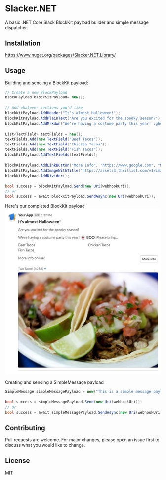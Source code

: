 # Slacker.NET

A basic .NET Core Slack BlockKit payload builder and simple message dispatcher.

## Installation

https://www.nuget.org/packages/Slacker.NET.Library/

## Usage

Building and sending a BlockKit payload:
```csharp
// Create a new BlockPayload
BlockPayload blockKitPayload= new();

// Add whatever sections you'd like
blockKitPayload.AddHeader("It's almost Halloween!");
blockKitPayload.AddPlainText("Are you excited for the spooky season?");
blockKitPayload.AddMrkdwn("We're having a costume party this year! :ghost: *BOO!* Please bring...");

List<TextField> textFields = new();
textFields.Add(new TextField("Beef Tacos"));
textFields.Add(new TextField("Chicken Tacos"));
textFields.Add(new TextField("Fish Tacos"));
blockKitPayload.AddTextFields(textFields);

blockKitPayload.AddLinkButton("More Info", "https://www.google.com", "More info online!");
blockKitPayload.AddImageWithTitle("https://assets3.thrillist.com/v1/image/1682388/size/tl-horizontal_main.jpg", "Two Tacos!", "Two Tacos?");
blockKitPayload.AddDivider();

bool success = blockKitPayload.Send(new Uri(webhookUri));
// or
bool success = await blockKitPayload.SendAsync(new Uri(webhookUri));
```
Here's our completed BlockKit payload<br />
![Here's our BlockKit payload](https://github.com/bleichroeder/Slacker.NET/blob/main/Payload%20Examples/Images/BlockKitTacos.jpg?raw=true)

Creating and sending a SimpleMessage payload
````csharp
SimpleMessage simpleMessagePayload = new("This is a simple message payload.");

bool success = simpleMessagePayload.Send(new Uri(webhookUri));
// or
bool success = await simpleMessagePayload.SendAsync(new Uri(webhookUri));
````
## Contributing
Pull requests are welcome. For major changes, please open an issue first to discuss what you would like to change.

## License
[MIT](https://licenses.nuget.org/MIT)
